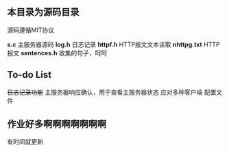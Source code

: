 ## 本目录为源码目录
源码遵循MIT协议

**s.c** 主服务器源码
**log.h** 日志记录
**httpf.h** HTTP报文文本读取
**nhttpg.txt** HTTP报文
**sentences.h** 收集的句子，呵呵

## To-do List
~~日志记录功能~~
主服务器响应确认，用于查看主服务器状态
应对多种客户端
配置文件

## 作业好多啊啊啊啊啊啊啊
有时间就更新
